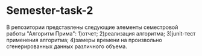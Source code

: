 # Semester-task-2
В репозитории представлены следующие элементы семестровой работы "Алгоритм Прима":
1)отчет;
2)реализация алгоритма;
3)junit-тест применения алгоритма;
4)замеры времени на произвольно сгенерированных данных различного объема.
